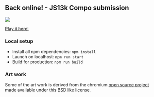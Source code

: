 ## Back online! - JS13k Compo submission

![](game-demo.gif)

[Play it here!](https://back-online-js-13k.firebaseapp.com/)

### Local setup

- Install all npm dependencies: `npm install`
- Launch on localhost: `npm run start`
- Build for production: `npm run build`

### Art work

Some of the art work is derived from the chromium [open source project](https://cs.chromium.org/chromium/src/components/neterror/resources/) made available under this [BSD like license](https://cs.chromium.org/chromium/src/LICENSE?g=0).
